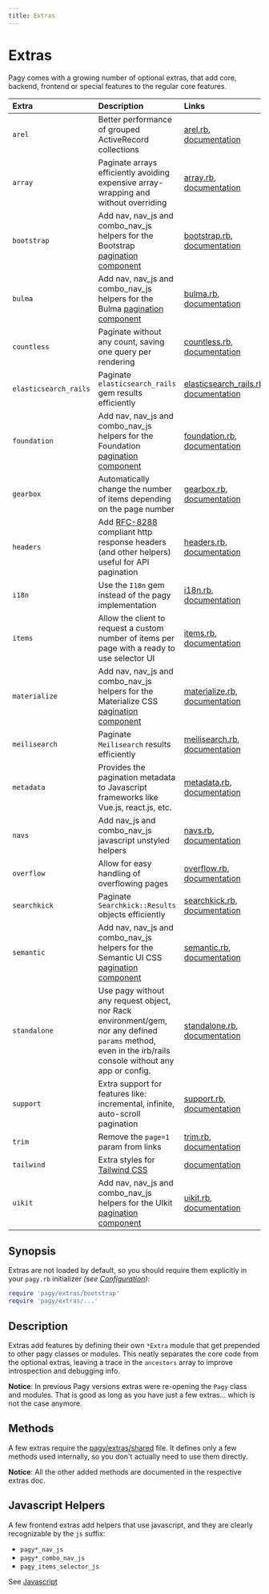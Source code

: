 ```yaml
---
title: Extras
---
```


# Extras

Pagy comes with a growing number of optional extras, that add core, backend, frontend or special features to the regular core features.

| Extra                 | Description                                                                                                                                              | Links                                                                                                                                                        |
|:----------------------|:---------------------------------------------------------------------------------------------------------------------------------------------------------|:-------------------------------------------------------------------------------------------------------------------------------------------------------------|
| `arel`                | Better performance of grouped ActiveRecord collections                                                                                                   | [arel.rb](https://github.com/ddnexus/pagy/blob/master/lib/pagy/extras/arel.rb), [documentation](extras/arel.md)                                              |
| `array`               | Paginate arrays efficiently avoiding expensive array-wrapping and without overriding                                                                     | [array.rb](https://github.com/ddnexus/pagy/blob/master/lib/pagy/extras/array.rb), [documentation](extras/array.md)                                           |
| `bootstrap`           | Add nav, nav_js and combo_nav_js helpers for the Bootstrap [pagination component](https://getbootstrap.com/docs/4.1/components/pagination)               | [bootstrap.rb](https://github.com/ddnexus/pagy/blob/master/lib/pagy/extras/bootstrap.rb), [documentation](extras/bootstrap.md)                               |
| `bulma`               | Add nav, nav_js and combo_nav_js helpers for the Bulma [pagination component](https://bulma.io/documentation/components/pagination)                      | [bulma.rb](https://github.com/ddnexus/pagy/blob/master/lib/pagy/extras/bulma.rb), [documentation](extras/bulma.md)                                           |
| `countless`           | Paginate without any count, saving one query per rendering                                                                                               | [countless.rb](https://github.com/ddnexus/pagy/blob/master/lib/pagy/extras/countless.rb), [documentation](extras/countless.md)                               |
| `elasticsearch_rails` | Paginate `elasticsearch_rails` gem results efficiently                                                                                                   | [elasticsearch_rails.rb](https://github.com/ddnexus/pagy/blob/master/lib/pagy/extras/elasticsearch_rails.rb), [documentation](extras/elasticsearch_rails.md) |
| `foundation`          | Add nav, nav_js and combo_nav_js helpers for the Foundation [pagination component](https://foundation.zurb.com/sites/docs/pagination.html)               | [foundation.rb](https://github.com/ddnexus/pagy/blob/master/lib/pagy/extras/foundation.rb), [documentation](extras/foundation.md)                            |
| `gearbox`             | Automatically change the number of items depending on the page number                                                                                    | [gearbox.rb](https://github.com/ddnexus/pagy/blob/master/lib/pagy/extras/gearbox.rb), [documentation](extras/gearbox.md)                                     |
| `headers`             | Add [RFC-8288](https://tools.ietf.org/html/rfc8288) compliant http response headers (and other helpers) useful for API pagination                        | [headers.rb](https://github.com/ddnexus/pagy/blob/master/lib/pagy/extras/headers.rb), [documentation](extras/headers.md)                                     |
| `i18n`                | Use the `I18n` gem instead of the pagy implementation                                                                                                    | [i18n.rb](https://github.com/ddnexus/pagy/blob/master/lib/pagy/extras/i81n.rb), [documentation](extras/i18n.md)                                              |
| `items`               | Allow the client to request a custom number of items per page with a ready to use selector UI                                                            | [items.rb](https://github.com/ddnexus/pagy/blob/master/lib/pagy/extras/items.rb), [documentation](extras/items.md)                                           |
| `materialize`         | Add nav, nav_js and combo_nav_js helpers for the Materialize CSS [pagination component](https://materializecss.com/pagination.html)                      | [materialize.rb](https://github.com/ddnexus/pagy/blob/master/lib/pagy/extras/materialize.rb), [documentation](extras/materialize.md)                         |
| `meilisearch`         | Paginate `Meilisearch` results efficiently                                                                                                               | [meilisearch.rb](https://github.com/ddnexus/pagy/blob/master/lib/pagy/extras/meilisearch.rb), [documentation](extras/meilisearch.md)                         |
| `metadata`            | Provides the pagination metadata to Javascript frameworks like Vue.js, react.js, etc.                                                                    | [metadata.rb](https://github.com/ddnexus/pagy/blob/master/lib/pagy/extras/metadata.rb), [documentation](extras/metadata.md)                                  |
| `navs`                | Add nav_js and combo_nav_js javascript unstyled helpers                                                                                                  | [navs.rb](https://github.com/ddnexus/pagy/blob/master/lib/pagy/extras/navs.rb), [documentation](extras/navs.md)                                              |
| `overflow`            | Allow for easy handling of overflowing pages                                                                                                             | [overflow.rb](https://github.com/ddnexus/pagy/blob/master/lib/pagy/extras/overflow.rb), [documentation](extras/overflow.md)                                  |
| `searchkick`          | Paginate `Searchkick::Results` objects efficiently                                                                                                       | [searchkick.rb](https://github.com/ddnexus/pagy/blob/master/lib/pagy/extras/searchkick.rb), [documentation](extras/searchkick.md)                            |
| `semantic`            | Add nav, nav_js and combo_nav_js helpers for the Semantic UI CSS [pagination component](https://semantic-ui.com/collections/menu.html)                   | [semantic.rb](https://github.com/ddnexus/pagy/blob/master/lib/pagy/extras/semantic.rb), [documentation](extras/semantic.md)                                  |
| `standalone`          | Use pagy without any request object, nor Rack environment/gem, nor any defined `params` method, even in the irb/rails console without any app or config. | [standalone.rb](https://github.com/ddnexus/pagy/blob/master/lib/pagy/extras/standalone.rb), [documentation](extras/standalone.md)                            |
| `support`             | Extra support for features like: incremental, infinite, auto-scroll pagination                                                                           | [support.rb](https://github.com/ddnexus/pagy/blob/master/lib/pagy/extras/support.rb), [documentation](extras/support.md)                                     |
| `trim`                | Remove the `page=1` param from links                                                                                                                     | [trim.rb](https://github.com/ddnexus/pagy/blob/master/lib/pagy/extras/trim.rb), [documentation](extras/trim.md)                                              |
| `tailwind`            | Extra styles for [Tailwind CSS](https://tailwindcss.com)                                                                                                 | [documentation](extras/tailwind.md)                                                                                                                          |
| `uikit`               | Add nav, nav_js and combo_nav_js helpers for the UIkit [pagination component](https://getuikit.com/docs/pagination)                                      | [uikit.rb](https://github.com/ddnexus/pagy/blob/master/lib/pagy/extras/uikit.rb), [documentation](extras/uikit.md)                                           |

## Synopsis

Extras are not loaded by default, so you should require them explicitly in your `pagy.rb` initializer _(see [Configuration](how-to.md#global-configuration))_:

```ruby
require 'pagy/extras/bootstrap'
require 'pagy/extras/...'
```

## Description

Extras add features by defining their own `*Extra` module that get prepended to other pagy classes or modules. This neatly separates the core code from the optional extras, leaving a trace in the `ancestors` array to improve introspection and debugging info.

**Notice**: In previous Pagy versions extras were re-opening the `Pagy` class and modules. That is good as long as you have just a few extras... which is not the case anymore.

## Methods

A few extras require the [pagy/extras/shared](https://github.com/ddnexus/pagy/blob/master/lib/pagy/extras/shared.rb) file. It defines only a few methods used internally, so you don't actually need to use them directly.

**Notice**: All the other added methods are documented in the respective extras doc.

## Javascript Helpers

A few frontend extras add helpers that use javascript, and they are clearly recognizable by the `js` suffix:

- `pagy*_nav_js`
- `pagy*_combo_nav_js`
- `pagy_items_selector_js`

See [Javascript](api/javascript.md)
